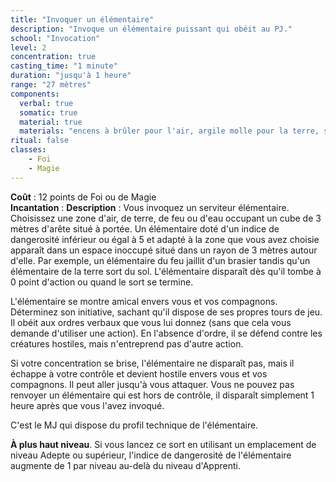 ```yaml
---
title: "Invoquer un élémentaire"
description: "Invoque un élémentaire puissant qui obéit au PJ."
school: "Invocation"
level: 2
concentration: true
casting_time: "1 minute"
duration: "jusqu'à 1 heure"
range: "27 mètres"
components:
  verbal: true
  somatic: true
  material: true
  materials: "encens à brûler pour l'air, argile molle pour la terre, soufre et phosphore pour le feu, ou sable et eau pour l'eau"
ritual: false
classes:
    - Foi
    - Magie
---
```

**Coût** : 12 points de Foi ou de Magie  
**Incantation** : 
**Description** : Vous invoquez un serviteur élémentaire. Choisissez une zone d'air, de terre, de feu ou d'eau occupant un cube de 3 mètres d'arête situé à portée. Un élémentaire doté d'un indice de dangerosité inférieur ou égal à 5 et adapté à la zone que vous avez choisie apparaît dans un espace inoccupé situé dans un rayon de 3 mètres autour d'elle. Par exemple, un élémentaire du feu jaillit d'un brasier tandis qu'un élémentaire de la terre sort du sol. L'élémentaire disparaît dès qu'il tombe à 0 point d'action ou quand le sort se termine.

L'élémentaire se montre amical envers vous et vos compagnons. Déterminez son initiative, sachant qu'il dispose de ses propres tours de jeu. Il obéit aux ordres verbaux que vous lui donnez (sans que cela vous demande d'utiliser une action). En l'absence d'ordre, il se défend contre les créatures hostiles, mais n'entreprend pas d'autre action.

Si votre concentration se brise, l'élémentaire ne disparaît pas, mais il échappe à votre contrôle et devient hostile envers vous et vos compagnons. Il peut aller jusqu'à vous attaquer. Vous ne pouvez pas renvoyer un élémentaire qui est hors de contrôle, il disparaît simplement 1 heure après que vous l'avez invoqué.

C'est le MJ qui dispose du profil technique de l'élémentaire.

**À plus haut niveau**. Si vous lancez ce sort en utilisant un emplacement de niveau Adepte ou supérieur, l'indice de dangerosité de l'élémentaire augmente de 1 par niveau au-delà du niveau d'Apprenti.
